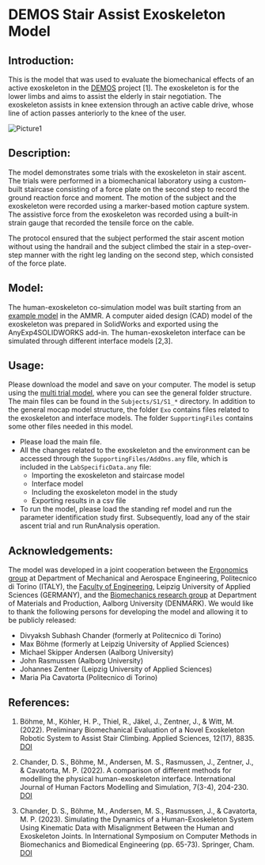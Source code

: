 # DEMOS Stair Assist Exoskeleton Model

## Introduction:

This is the model that was used to evaluate the biomechanical effects of an active exoskeleton in the [DEMOS](https://demos.htwk-leipzig.de/) project [1]. The exoskeleton is for the lower limbs and aims to assist the elderly in stair negotiation. The exoskeleton assists in knee extension through an active cable drive, whose line of action passes anteriorly to the knee of the user.

![Picture1](https://user-images.githubusercontent.com/102362310/190962371-76cfc349-1daa-4f3c-87ab-da9183ec0bc7.png)
## Description:

The model demonstrates some trials with the exoskeleton in stair ascent. The trials were performed in a biomechanical laboratory using a custom-built staircase consisting of a force plate on the second step to record the ground reaction force and moment. The motion of the subject and the exoskeleton were recorded using a marker-based motion capture system. The assistive force from the exoskeleton was recorded using a built-in strain gauge that recorded the tensile force on the cable.

The protocol ensured that the subject performed the stair ascent motion without using the handrail and the subject climbed the stair in a step-over-step manner with the right leg landing on the second step, which consisted of the force plate.

## Model:

The human-exoskeleton co-simulation model was built starting from an [example model](https://anyscript.org/ammr-doc/auto_examples/Mocap/plot_Plug-in-gait_MultiTrial_StandingRef.html#sphx-glr-auto-examples-mocap-plot-plug-in-gait-multitrial-standingref-py) in the AMMR. A computer aided design (CAD) model of the exoskeleton was prepared in SolidWorks and exported using the AnyExp4SOLIDWORKS add-in. The human-exoskeleton interface can be simulated through different interface models [2,3].

## Usage:

Please download the model and save on your computer. The model is setup using the [multi trial model](https://anyscript.org/ammr-doc/auto_examples/Mocap/plot_Plug-in-gait_MultiTrial_StandingRef.html#sphx-glr-auto-examples-mocap-plot-plug-in-gait-multitrial-standingref-py), where you can see the general folder structure. The main files can be found in the `Subjects/S1/S1_*` directory. In addition to the general mocap model structure, the folder `Exo` contains files related to the exoskeleton and interface models. The folder `SupportingFiles` contains some other files needed in this model.

-	Please load the main file.
-	All the changes related to the exoskeleton and the environment can be accessed through the `SupportingFiles/AddOns.any` file, which is included in the `LabSpecificData.any` file:
    -	Importing the exoskeleton and staircase model
    -	Interface model
    -	Including the exoskeleton model in the study
    -	Exporting results in a csv file
-	To run the model, please load the standing ref model and run the parameter identification study first. Subsequently, load any of the stair ascent trial and run RunAnalysis operation.

## Acknowledgements:

The model was developed in a joint cooperation between the [Ergonomics group](https://www.dimeas.polito.it/en/research/research_groups/ergonomics) at Department of Mechanical and Aerospace Engineering, Politecnico di Torino (ITALY), the [Faculty of Engineering](https://ing-emb.htwk-leipzig.de/institut/), Leipzig University of Applied Sciences (GERMANY), and the [Biomechanics research group](https://www.biomechanics.mp.aau.dk/) at Department of Materials and Production, Aalborg University (DENMARK). We would like to thank the following persons for developing the model and allowing it to be publicly released:
-	Divyaksh Subhash Chander (formerly at Politecnico di Torino)
-	Max Böhme (formerly at Leipzig University of Applied Sciences)
-	Michael Skipper Andersen (Aalborg University)
-	John Rasmussen (Aalborg University)
-	Johannes Zentner (Leipzig University of Applied Sciences)
-	Maria Pia Cavatorta (Politecnico di Torino)

## References:
1. Böhme, M., Köhler, H. P., Thiel, R., Jäkel, J., Zentner, J., & Witt, M. (2022). Preliminary Biomechanical Evaluation of a Novel Exoskeleton Robotic System to Assist Stair Climbing. Applied Sciences, 12(17), 8835. [DOI](https://doi.org/10.3390/app12178835)

2. Chander, D. S., Böhme, M., Andersen, M. S., Rasmussen, J., Zentner, J., & Cavatorta, M. P. (2022). A comparison of different methods for modelling the physical human-exoskeleton interface. International Journal of Human Factors Modelling and Simulation, 7(3-4), 204-230. [DOI](https://doi.org/10.1504/IJHFMS.2022.124310)
3. Chander, D. S., Böhme, M., Andersen, M. S., Rasmussen, J., & Cavatorta, M. P. (2023). Simulating the Dynamics of a Human-Exoskeleton System Using Kinematic Data with Misalignment Between the Human and Exoskeleton Joints. In International Symposium on Computer Methods in Biomechanics and Biomedical Engineering (pp. 65-73). Springer, Cham. [DOI](https://doi.org/10.1007/978-3-031-10015-4_6)
